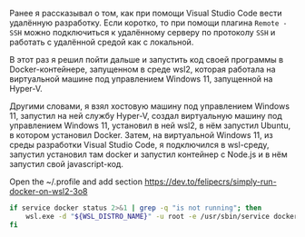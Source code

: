 Ранее я рассказывал о том, как при помощи Visual Studio Code вести удалённую разработку. Если коротко, то при помощи плагина `Remote - SSH` можно подключиться к удалённому серверу по протоколу `SSH` и работать с удалённой средой как с локальной.

В этот раз я решил пойти дальше и запустить код своей программы в Docker-контейнере, запущенном в среде wsl2, которая работала на виртуальной машине под управлением Windows 11, запущенной на Hyper-V.

Другими словами, я взял хостовую машину под управлением Windows 11, запустил на ней службу Hyper-V, создал виртуальную машину под управлением Windows 11, установил в ней wsl2, в нём запустил Ubuntu, в котором установил Docker. Затем, на виртуальной Windows 11, из среды разработки Visual Studio Code, я подключился в wsl-среду, запустил установил там docker и запустил контейнер с Node.js и в нём запустил свой javascript-код.


Open the ~/.profile and add section
https://dev.to/felipecrs/simply-run-docker-on-wsl2-3o8

```bash
if service docker status 2>&1 | grep -q "is not running"; then
    wsl.exe -d "${WSL_DISTRO_NAME}" -u root -e /usr/sbin/service docker start >/dev/null 2>&1
fi
```


